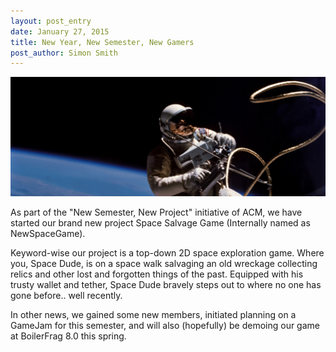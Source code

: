 ```yaml
---
layout: post_entry
date: January 27, 2015
title: New Year, New Semester, New Gamers
post_author: Simon Smith
---
```


![alt text](/img/2015-01-27-spacetether.jpg "This is what our game looks like~!")

As part of the "New Semester, New Project" initiative of ACM, we have started
our brand new project Space Salvage Game (Internally named as NewSpaceGame).

Keyword-wise our project is a top-down 2D space exploration game. Where you,
Space Dude, is on a space walk salvaging an old wreckage collecting relics and
other lost and forgotten things of the past. Equipped with his trusty wallet and
tether, Space Dude bravely steps out to where no one has gone before.. well 
recently.

In other news, we gained some new members, initiated planning on a GameJam for 
this semester, and will also (hopefully) be demoing our game at BoilerFrag 8.0 
this spring. 